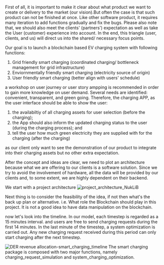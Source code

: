 

First of all, it is important to make it clear about what product we want to create or delivery to the market (our vision).But often the case is that such product can not be finished at once. Like other software product, it requires many iteration to add functions gradually and fix the bugs. Please also note that, we should also meet the clients' (partners') expectation as well as take the User (customer) experience into account. In the end, this triangle (user, clients, and us) will direct us into the shared/ necessary focus points. 

Our goal is to launch a blockchain based EV charging system with following functions:
1. Grid friendly smart charging (coordinated charging/ bottleneck management for grid infrastructure)
2. Enviornmentally friendly smart charging (electricity source of origin)
3. User friendly smart charging (better align with users' schedule)

a workshop on user journey or user story ampping is recommended in order to gain more knowledge on user demand. Several needs are identified: convenient, transparent, and green going. Therefore, the charging APP, as the user interface should be able to show the user:
1. the availabiltiy of all charging assets for user selection (before the charging); 
2. the App should also inform the updated charging status to the user (during the charging process); and 
3. tell the user how much green electricity they are supplied with for the charging (after the charging)

as our client only want to see the demonstration of our product to integrate into their charging assets but no other extra expectation. 

After the concept and ideas are clear, we need to plot an architecture because what we are offering to our clients is a software solution. Since we try to avoid the involvement of hardware, all the data will be provided by our clients and, to some extent, we are highly dependent on their backend. 


We start with a project architecture
![project_architecture_NukLiB](https://user-images.githubusercontent.com/48090782/75171740-68ffe600-572c-11ea-8fee-f6f90bdbf406.jpg)


Next thing is to consider the feasibility of the idea, if not then what's the back up plan or alternative. i.e. What role the Blockchain should play in this project. It is not a good idea to have data manipulation on the blockchain. 

now let's look into the timeline. In our model, each timestep is regarded as a 15 minutes interval. and users are free to send charging requests during the first 14 minutes. In the last minute of the timestep, a system optimization is carried out. Any new charging request received during this period can only start charging after the next timestep.

![DER revenue allocation-smart_charging_timeline](https://user-images.githubusercontent.com/48090782/74664648-66d2e000-519e-11ea-83f5-840d1a969a04.jpg)
The smart charging package is composed with two major functions, namely charging_request_simulation and system_charging_optimization. 

